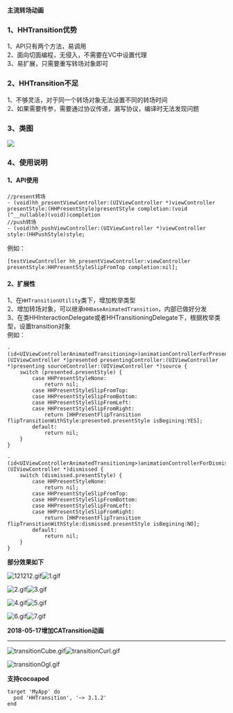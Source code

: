 **主流转场动画**

### 1、HHTransition优势
1、API只有两个方法，易调用<br/>
2、面向切面编程，无侵入，不需要在VC中设置代理<br/>
3、易扩展，只需要重写转场对象即可
### 2、HHTransition不足
1、不够灵活，对于同一个转场对象无法设置不同的转场时间<br/>
2、如果需要传参，需要通过协议传递，漏写协议，编译时无法发现问题
### 3、类图
![](https://upload-images.jianshu.io/upload_images/1801563-9c8cab90ab230e9d.png?imageMogr2/auto-orient/strip%7CimageView2/2/w/1240)
### 4、使用说明
#### 1、API使用
```objc
//present转场
- (void)hh_presentViewController:(UIViewController *)viewController presentStyle:(HHPresentStyle)presentStyle completion:(void (^__nullable)(void))completion
//push转场
- (void)hh_pushViewController:(UIViewController *)viewController style:(HHPushStyle)style;
```
例如：
```objc
[testViewController hh_presentViewController:viewController presentStyle:HHPresentStyleSlipFromTop completion:nil];
```
#### 2、扩展性
1、在`HHTransitionUtility`类下，增加枚举类型<br/>
2、增加转场对象，可以继承`HHBaseAnimatedTransition`，内部已做好分发<br/>
3、在类HHInteractionDelegate或者HHTransitioningDelegate下，根据枚举类型，设置transition对象<br/>
例如：
```objc
- (id<UIViewControllerAnimatedTransitioning>)animationControllerForPresentedController:(UIViewController *)presented presentingController:(UIViewController *)presenting sourceController:(UIViewController *)source {
    switch (presented.presentStyle) {
        case HHPresentStyleNone:
            return nil;
        case HHPresentStyleSlipFromTop:
        case HHPresentStyleSlipFromBottom:
        case HHPresentStyleSlipFromLeft:
        case HHPresentStyleSlipFromRight:
            return [HHPresentFlipTransition flipTransitionWithStyle:presented.presentStyle isBegining:YES];
        default:
            return nil;
    }
}
```
```objc
- (id<UIViewControllerAnimatedTransitioning>)animationControllerForDismissedController:(UIViewController *)dismissed {
    switch (dismissed.presentStyle) {
        case HHPresentStyleNone:
            return nil;
        case HHPresentStyleSlipFromTop:
        case HHPresentStyleSlipFromBottom:
        case HHPresentStyleSlipFromLeft:
        case HHPresentStyleSlipFromRight:
            return [HHPresentFlipTransition flipTransitionWithStyle:dismissed.presentStyle isBegining:NO];
        default:
            return nil;
    }
}
```

**部分效果如下**  

![121212.gif](https://upload-images.jianshu.io/upload_images/1801563-f6793ea51c9453e6.gif?imageMogr2/auto-orient/strip)![1.gif](https://upload-images.jianshu.io/upload_images/1801563-7c7f0def50ca8269.gif?imageMogr2/auto-orient/strip)

![2.gif](https://upload-images.jianshu.io/upload_images/1801563-f5d8172f7c7828d7.gif?imageMogr2/auto-orient/strip)![3.gif](https://upload-images.jianshu.io/upload_images/1801563-348ead15ab2669d3.gif?imageMogr2/auto-orient/strip)

![4.gif](https://upload-images.jianshu.io/upload_images/1801563-6470fad4670f7667.gif?imageMogr2/auto-orient/strip)![5.gif](https://upload-images.jianshu.io/upload_images/1801563-050c35c20e37dc17.gif?imageMogr2/auto-orient/strip)

![6.gif](https://upload-images.jianshu.io/upload_images/1801563-593d5fdefc759f97.gif?imageMogr2/auto-orient/strip)![7.gif](https://upload-images.jianshu.io/upload_images/1801563-b8d20580229e1769.gif?imageMogr2/auto-orient/strip)

**2018-05-17增加CATransition动画**

---

![transitionCube.gif](https://upload-images.jianshu.io/upload_images/1801563-061c95cfd7d776d1.gif?imageMogr2/auto-orient/strip)![transitionCurl.gif](https://upload-images.jianshu.io/upload_images/1801563-81247a4213d193ca.gif?imageMogr2/auto-orient/strip)

![transitionOgl.gif](https://upload-images.jianshu.io/upload_images/1801563-5730903fa2d97c10.gif?imageMogr2/auto-orient/strip)

<!--![transitionRipple.gif](https://upload-images.jianshu.io/upload_images/1801563-e077c0e8ff06b09d.gif?imageMogr2/auto-orient/strip)-->

<!--![transitionSuck.gif](https://upload-images.jianshu.io/upload_images/1801563-7f659c63c9731968.gif?imageMogr2/auto-orient/strip)
-->
**支持cocoapod**

```objc
target 'MyApp' do
  pod 'HHTransition', '~> 3.1.2'
end
```


